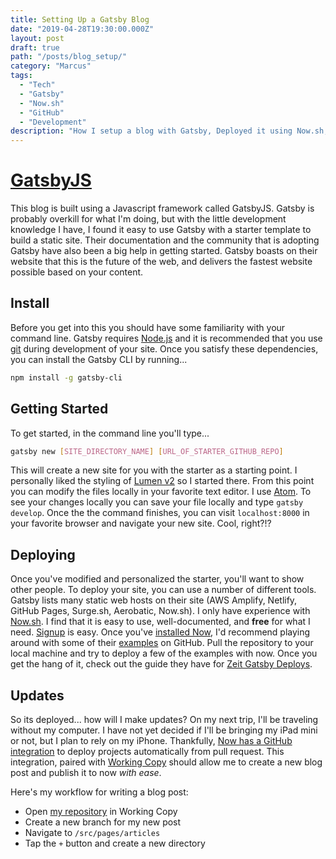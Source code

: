 ```yaml
---
title: Setting Up a Gatsby Blog
date: "2019-04-28T19:30:00.000Z"
layout: post
draft: true
path: "/posts/blog_setup/"
category: "Marcus"
tags:
  - "Tech"
  - "Gatsby"
  - "Now.sh"
  - "GitHub"
  - "Development"
description: "How I setup a blog with Gatsby, Deployed it using Now.sh, and write posts from my iPhone with Markdown"
---
```


# [GatsbyJS](https://www.gatsbyjs.org/)

This blog is built using a Javascript framework called GatsbyJS. Gatsby is probably overkill for what I'm doing, but with the little development knowledge I have, I found it easy to use Gatsby with a starter template to build a static site. Their documentation and the community that is adopting Gatsby have also been a big help in getting started. Gatsby boasts on their website that this is the future of the web, and delivers the fastest website possible based on your content.

## Install

Before you get into this you should have some familiarity with your command line. Gatsby requires [Node.js](https://www.gatsbyjs.org/tutorial/part-zero/#install-nodejs) and it is recommended that you use [git](https://www.gatsbyjs.org/tutorial/part-zero/#install-git) during development of your site. Once you satisfy these dependencies, you can install the Gatsby CLI by running...
```bash
npm install -g gatsby-cli
```

## Getting Started

To get started, in the command line you'll type...

```bash
gatsby new [SITE_DIRECTORY_NAME] [URL_OF_STARTER_GITHUB_REPO]
```

This will create a new site for you with the starter as a starting point. I personally liked the styling of [Lumen v2](https://github.com/GatsbyCentral/gatsby-v2-starter-lumen) so I started there. From this point you can modify the files locally in your favorite text editor. I use [Atom](https://atom.io/). To see your changes locally you can save your file locally and type `gatsby develop`. Once the the command finishes, you can visit `localhost:8000` in your favorite browser and navigate your new site. Cool, right?!?

## Deploying

Once you've modified and personalized the starter, you'll want to show other people. To deploy your site, you can use a number of different tools. Gatsby lists many static web hosts on their site (AWS Amplify, Netlify, GitHub Pages, Surge.sh, Aerobatic, Now.sh). I only have experience with [Now.sh](https://zeit.co/now). I find that it is easy to use, well-documented, and **free** for what I need. [Signup](https://zeit.co/signup) is easy. Once you've [installed Now](https://zeit.co/docs/v2/getting-started/installation/), I'd recommend playing around with some of their [examples](https://github.com/zeit/now-examples) on GitHub. Pull the repository to your local machine and try to deploy a few of the examples with now. Once you get the hang of it, check out the guide they have for [Zeit Gatsby Deploys](https://zeit.co/guides/deploying-gatsby-with-now).

## Updates

So its deployed... how will I make updates? On my next trip, I'll be traveling without my computer. I have not yet decided if I'll be bringing my iPad mini or not, but I plan to rely on my iPhone. Thankfully, [Now has a GitHub integration](https://zeit.co/github) to deploy projects automatically from pull request. This integration, paired with [Working Copy](https://workingcopyapp.com/) should allow me to create a new blog post and publish it to now _with ease_.

Here's my workflow for writing a blog post:
- Open [my repository](https://github.com/marcusalfred/onebagging-gatsby-now) in Working Copy
- Create a new branch for my new post
- Navigate to `/src/pages/articles`
- Tap the ` + ` button and create a new directory
